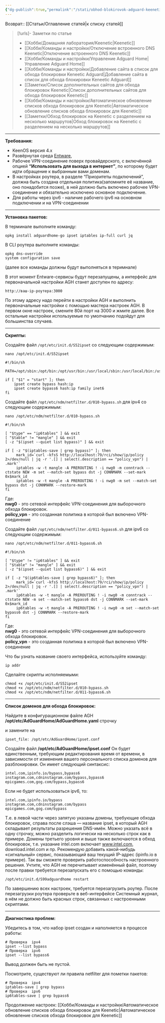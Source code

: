 ```yaml
---
{"dg-publish":true,"permalink":"/stati/obhod-blokirovok-adguard-keenetic/","updated":"2024-09-29T00:09:32+03:00"}
---
```


Возврат:: [[Статьи/Оглавление статей\|к списку статей]]
> [!urls]- Заметки по статье
>- [[Хобби/Домашняя лаборатория/Keenetic\|Keenetic]]
>- [[Хобби/Команды и настройки/Отключение встроенного DNS Keenetic\|Отключение встроенного DNS Keenetic]]
>- [[Хобби/Команды и настройки/Управление Adguard Home\|Управление Adguard Home]]
>- [[Хобби/Команды и настройки/Добавление сайта в список для обхода блокировки Keneetic Adguard\|Добавление сайта в список для обхода блокировки Keneetic Adguard]]
>- [[Заметки/Список дополнительных сайтов для обхода блокировок Keenetic\|Список дополнительных сайтов для обхода блокировок Keenetic]]
>- [[Хобби/Команды и настройки/Автоматическое обновление списков обхода блокировок для Keenetic\|Автоматическое обновление списков обхода блокировок для Keenetic]]
>- [[Заметки/Обход блокировок на Keenetic с разделением на несколько маршрутов\|Обход блокировок на Keenetic с разделением на несколько маршрутов]]

---
**Требования:**

-   KeenOS версия 4.х
-   Развёрнутая среда [Entware](https://help.keenetic.com/hc/ru/articles/360021214160-%D0%A3%D1%81%D1%82%D0%B0%D0%BD%D0%BE%D0%B2%D0%BA%D0%B0-%D1%81%D0%B8%D1%81%D1%82%D0%B5%D0%BC%D1%8B-%D0%BF%D0%B0%D0%BA%D0%B5%D1%82%D0%BE%D0%B2-%D1%80%D0%B5%D0%BF%D0%BE%D0%B7%D0%B8%D1%82%D0%BE%D1%80%D0%B8%D1%8F-Entware-%D0%BD%D0%B0-USB-%D0%BD%D0%B0%D0%BA%D0%BE%D0%BF%D0%B8%D1%82%D0%B5%D0%BB%D1%8C),
-   Рабочее VPN-соединение поверх провайдерского, с включённой опцией **“Использовать для выхода в интернет”**, по которому будет идти обращение к выбранным вами доменам.
-   В настройках роутера, в разделе “Приоритеты подключений”, должна быть создана отдельная политика(запомните её название, оно понадобится позже), в ней должно быть включено рабочее VPN-соединение и обязательно исключено основное подключение.
-   Для работы через ipv6 - наличие рабочего ipv6 на основном подключении и на VPN-соединении

___

**Установка пакетов:**

В терминале выполните команду:

```shell
opkg install adguardhome-go ipset iptables ip-full curl jq
```

В CLI роутера выполните команды:

```shell
opkg dns-override
system configuration save
```

(далее все команды должны будут выполняться в теримнале)

В этот момент Entware-сервисы будут перезапущены, а интерфейс для первоначальной настройки AGH станет доступен по адресу:

```
http://ваш-ip-роутера:3000
```

По этому адресу надо перейти в настройки AGH и выполнить первоначальные настройки с помощью маcтера настроек AGH. В первом окне настроек, смените 80й порт на 3000 и жмите далее. Все остальные настройки используемые по умолчанию подойдут для большинства случаев.

___

**Скрипты:**

Создайте файл `/opt/etc/init.d/S52ipset` со следующим содержимым:

```
nano /opt/etc/init.d/S52ipset
```

```
#!/bin/sh

PATH=/opt/sbin:/opt/bin:/opt/usr/bin:/usr/local/sbin:/usr/local/bin:/usr/sbin:/usr/bin:/sbin:/bin

if [ "$1" = "start" ]; then
    ipset create bypass hash:ip
    ipset create bypass6 hash:ip family inet6
fi
```

Создайте файл `/opt/etc/ndm/netfilter.d/010-bypass.sh` для ipv4 со следующим содержимым:

```
nano /opt/etc/ndm/netfilter.d/010-bypass.sh
```

```
#!/bin/sh

[ "$type" == "ip6tables" ] && exit
[ "$table" != "mangle" ] && exit
[ -z "$(ipset --quiet list bypass)" ] && exit

if [ -z "$(iptables-save | grep bypass)" ]; then
     mark_id=`curl -kfsS http://localhost:79/rci/show/ip/policy 2>/dev/null | jq -r '.[] | select(.description == "policy_vpn") | .mark'`
     iptables -w -t mangle -A PREROUTING ! -i nwg0 -m conntrack --ctstate NEW -m set --match-set bypass dst -j CONNMARK --set-mark 0x$mark_id
     iptables -w -t mangle -A PREROUTING ! -i nwg0 -m set --match-set bypass dst -j CONNMARK --restore-mark
fi
```

Где:  
**nwg0** - это сетевой интерфейс VPN-соединения для выборочного обхода блокировок.  
**policy\_vpn** - это созданная политика в которой был включено VPN-соединение

Создайте файл `/opt/etc/ndm/netfilter.d/011-bypass6.sh` для ipv6 со следующим содержимым:

```
nano /opt/etc/ndm/netfilter.d/011-bypass6.sh
```

```
#!/bin/sh

[ "$type" != "ip6tables" ] && exit
[ "$table" != "mangle" ] && exit
[ -z "$(ipset --quiet list bypass6)" ] && exit

if [ -z "$(ip6tables-save | grep bypass6)" ]; then
     mark_id=`curl -kfsS http://localhost:79/rci/show/ip/policy 2>/dev/null | jq -r '.[] | select(.description == "policy_vpn") | .mark'`
     ip6tables -w -t mangle -A PREROUTING ! -i nwg0 -m conntrack --ctstate NEW -m set --match-set bypass6 dst -j CONNMARK --set-mark 0x$mark_id
     ip6tables -w -t mangle -A PREROUTING ! -i nwg0 -m set --match-set bypass6 dst -j CONNMARK --restore-mark
fi
```

Где:  
**nwg0** - это сетевой интерфейс VPN-соединения для выборочного обхода блокировок.  
**policy\_vpn** - это созданная политика в которой был включено VPN-соединение

Что бы узнать название своего интерфейса, используйте команду:

```
ip addr
```

Сделайте скрипты исполняемыми:

```
chmod +x /opt/etc/init.d/S52ipset
chmod +x /opt/etc/ndm/netfilter.d/010-bypass.sh
chmod +x /opt/etc/ndm/netfilter.d/011-bypass6.sh
```

___

**Список доменов для обхода блокировок:**

Найдите в конфигурационном файле AGH **/opt/etc/AdGuardHome/AdGuardHome.yaml** строчку

и замените на

```
ipset_file: /opt/etc/AdGuardHome/ipset.conf
```

Создайте файл **/opt/etc/AdGuardHome/ipset.conf** Он будет единственным, требующим редактирования время от времени, в зависимости от изменения вашего персонального списка доменов для разблокировки. Он имеет следующий синтаксис:

```
intel.com,ipinfo.io/bypass,bypass6
instagram.com,cdninstagram.com/bypass,bypass6
epicgames.com,gog.com/bypass,bypass6
```

Если не будет использоваться ipv6, то:

```
intel.com,ipinfo.io/bypass
instagram.com,cdninstagram.com/bypass
epicgames.com,gog.com/bypass
```

Т.е. в левой части через запятую указаны домены, требующие обхода блокировок, справа после слэша — название ipset, в который AGH складывает результаты разрешения DNS-имён. Можно указать всё в одну строчку, можно разделить логически на несколько строк как в примере. Домены третьего уровня и выше также включаются в обход блокировок, т.е. указание intel.com включает www.intel.com, download.intel.com и пр. Рекомендую добавить какой-нибудь «сигнальный» сервис, показывающий ваш текущий IP-адрес (ipinfo.io в примере). Так вы сможете проверить работоспособность настроенного решения. Учтите, что AGH не перечитывает изменённый файл, поэтому после правки требуется перезапускать его с помощью команды:

```
/opt/etc/init.d/S99adguardhome restart
```

По завершению всех настроек, требуется перезагрузить роутер. После перезагрузки роутера проверьте в веб-интерфейсе Системный журнал, в нём не должно быть красных строк, связанных с настроенными скриптами.

___

**Диагностика проблем:**

Убедитесь в том, что набор ipset создан и наполняется в процессе работы:

```
# Проверка  ipv4
ipset --list bypass
# Проверка  ipv6
ipset --list bypass6
```

Вывод должен быть не пустой.

Посмотрите, существуют ли правила netfilter для пометки пакетов:

```
# Проверка  ipv4
iptables-save | grep bypass
# Проверка  ipv6
ip6tables-save | grep bypass6
```

 Продолжение настроек: [[Хобби/Команды и настройки/Автоматическое обновление списков обхода блокировок для Keenetic\|Автоматическое обновление списков обхода блокировок для Keenetic]]